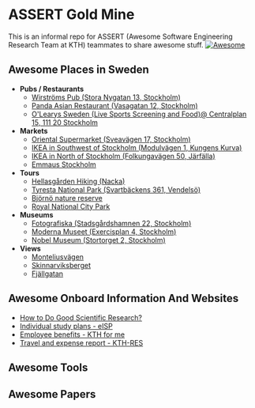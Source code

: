# ASSERT Gold Mine
This is an informal repo for ASSERT (Awesome Software Engineering Research Team at KTH) teammates to share awesome stuff. [![Awesome](https://cdn.rawgit.com/sindresorhus/awesome/d7305f38d29fed78fa85652e3a63e154dd8e8829/media/badge.svg)](https://github.com/sindresorhus/awesome)

## Awesome Places in Sweden

- **Pubs / Restaurants**  
  - [Wirströms Pub (Stora Nygatan 13, Stockholm)](https://goo.gl/maps/McA4gtR1VzsWoQxM7)  
  - [Panda Asian Restaurant (Vasagatan 12, Stockholm)](https://goo.gl/maps/vnDAGXa9TcKDJbvo9)  
  - [O'Learys Sweden (Live Sports Screening and Food)@ Centralplan 15, 111 20 Stockholm](https://goo.gl/maps/ophb2wmhKa6zbBBE9)
- **Markets**  
  - [Oriental Supermarket (Sveavägen 17, Stockholm)](https://goo.gl/maps/zxeGxJAbT9TVY4sMA)  
  - [IKEA in Southwest of Stockholm (Modulvägen 1, Kungens Kurva)](https://goo.gl/maps/DNLU52iap12hnmze8)  
  - [IKEA in North of Stockholm (Folkungavägen 50, Järfälla)](https://goo.gl/maps/rEGtty5nqCzRAg9M9)
  - [Emmaus Stockholm](https://goo.gl/maps/1kK6UqBLQL1fbAEm9)
- **Tours**  
  - [Hellasgården Hiking (Nacka)](https://goo.gl/maps/fFJC2z4Q2t5LZES17)  
  - [Tyresta National Park (Svartbäckens 361, Vendelsö)](https://goo.gl/maps/249QELkPHmG4TisF6)
  - [Björnö nature reserve](https://goo.gl/maps/rxFxtTrSocP7um8U7)
  - [Royal National City Park](https://goo.gl/maps/uVsu1BqfqfmA2wJv9)
- **Museums**  
  - [Fotografiska (Stadsgårdshamnen 22, Stockholm)](https://goo.gl/maps/cfbdAh1LhbxgnSTA6)  
  - [Moderna Museet (Exercisplan 4, Stockholm)](https://goo.gl/maps/aZ2xWBPLidsSyGrF9)  
  - [Nobel Museum (Stortorget 2, Stockholm)](https://goo.gl/maps/5f59VnD5aVTPKGcu9) 
- **Views**
  - [Monteliusvägen](https://goo.gl/maps/FyWLr49FCxiRpvdQ9)
  - [Skinnarviksberget](https://goo.gl/maps/cyQ5cjnai5JUrzP67)
  - [Fjällgatan](https://goo.gl/maps/LX1f3KVeMJadieCy5)

## Awesome Onboard Information And Websites

- [How to Do Good Scientific Research?](https://www.monperrus.net/martin/research-skills)  
- [Individual study plans - eISP](https://eisp.sys.kth.se/)  
- [Employee benefits - KTH for me](https://intra.kth.se/en/anstallning/anstallningsvillkor/personalformaner-kth-for-mig-1.365793)  
- [Travel and expense report - KTH-RES](https://kth.ebuilder.se)

## Awesome Tools


## Awesome Papers

